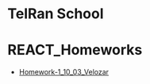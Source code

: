 # TelRan School

# REACT_Homeworks

- [Homework-1_10_03_Velozar](https://github.com/AlexDolz/REACT_Homeworks/tree/main/homework_1_10_03)

